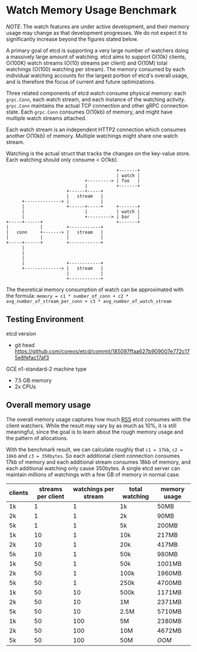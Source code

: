 # Watch Memory Usage Benchmark

*NOTE*: The watch features are under active development, and their memory usage may change as that development progresses. We do not expect it to significantly increase beyond the figures stated below.

A primary goal of etcd is supporting a very large number of watchers doing a massively large amount of watching. etcd aims to support O(10k) clients, O(100K) watch streams (O(10) streams per client) and O(10M) total watchings (O(100) watching per stream). The memory consumed by each individual watching accounts for the largest portion of etcd's overall usage, and is therefore the focus of current and future optimizations.


Three related components of etcd watch consume physical memory: each `grpc.Conn`, each watch stream, and each instance of the watching activity. `grpc.Conn` maintains the actual TCP connection and other gRPC connection state. Each `grpc.Conn` consumes O(10kb) of memory, and might have multiple watch streams attached. 

Each watch stream is an independent HTTP2 connection which consumes another O(10kb) of memory. 
Multiple watchings might share one watch stream. 

Watching is the actual struct that tracks the changes on the key-value store. Each watching should only consume < O(1kb).

```
                                          +-------+
                                          | watch |
                              +---------> | foo   |
                              |           +-------+
                       +------+-----+
                       |   stream   |
      +--------------> |            |
      |                +------+-----+     +-------+
      |                       |           | watch |
      |                       +---------> | bar   |
+-----+------+                            +-------+
|            |         +------------+
|   conn     +-------> |   stream   |
|            |         |            |
+-----+------+         +------------+
      |
      |
      |
      |                +------------+
      +--------------> |   stream   |
                       |            |
                       +------------+
```

The theoretical memory consumption of watch can be approximated with the formula:
`memory = c1 * number_of_conn + c2 * avg_number_of_stream_per_conn + c3 * avg_number_of_watch_stream`

## Testing Environment

etcd version
- git head https://github.com/coreos/etcd/commit/185097ffaa627b909007e772c175e8fefac17af3

GCE n1-standard-2 machine type
- 7.5 GB memory
- 2x CPUs

## Overall memory usage

The overall memory usage captures how much [RSS][rss] etcd consumes with the client watchers. While the result may vary by as much as 10%, it is still meaningful, since the goal is to learn about the rough memory usage and the pattern of allocations.

With the benchmark result, we can calculate roughly that `c1 = 17kb`, `c2 = 18kb` and `c3 = 350bytes`. So each additional client connection consumes 17kb of memory and each additional stream consumes 18kb of memory, and each additional watching only cause 350bytes. A single etcd server can maintain millions of watchings with a few GB of memory in normal case.


| clients | streams per client | watchings per stream | total watching | memory usage |
|---------|---------|-----------|----------------|--------------|
| 1k |  1 |   1 |   1k |   50MB |
| 2k |  1 |   1 |   2k |   90MB |
| 5k |  1 |   1 |   5k |  200MB |
| 1k | 10 |   1 |  10k |  217MB |
| 2k | 10 |   1 |  20k |  417MB |
| 5k | 10 |   1 |  50k |  980MB |
| 1k | 50 |   1 |  50k | 1001MB |
| 2k | 50 |   1 | 100k | 1960MB |
| 5k | 50 |   1 | 250k | 4700MB |
| 1k | 50 |  10 | 500k | 1171MB |
| 2k | 50 |  10 |   1M | 2371MB |
| 5k | 50 |  10 | 2.5M | 5710MB |
| 1k | 50 | 100 |   5M | 2380MB |
| 2k | 50 | 100 |  10M | 4672MB |
| 5k | 50 | 100 |  50M |  *OOM* |

[rss]: https://en.wikipedia.org/wiki/Resident_set_size
